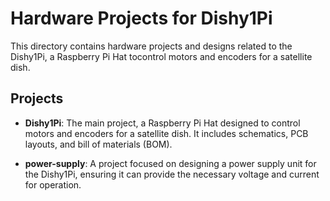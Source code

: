 # Hardware Projects for Dishy1Pi

This directory contains hardware projects and designs related to the Dishy1Pi, a Raspberry Pi Hat tocontrol motors and encoders for a satellite dish.

## Projects

- **Dishy1Pi**: The main project, a Raspberry Pi Hat designed to control motors and encoders for a satellite dish. It includes schematics, PCB layouts, and bill of materials (BOM).

- **power-supply**: A project focused on designing a power supply unit for the Dishy1Pi, ensuring it can provide the necessary voltage and current for operation.